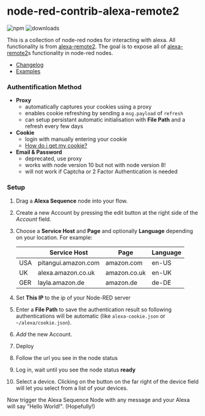 # node-red-contrib-alexa-remote2

![npm](https://img.shields.io/npm/v/node-red-contrib-alexa-remote2.svg) ![downloads](https://img.shields.io/npm/dt/node-red-contrib-alexa-remote2.svg)

This is a collection of node-red nodes for interacting with alexa.
All functionality is from [alexa-remote2](https://www.npmjs.com/package/alexa-remote2).
The goal is to expose all of [alexa-remote2](https://www.npmjs.com/package/alexa-remote2)s functionality in node-red nodes.

 - [Changelog](CHANGELOG.md)
 - [Examples](examples.md)

### **Authentification Method**
 - **Proxy** 
   - automatically captures your cookies using a proxy
   - enables cookie refreshing by sending a `msg.payload` of `refresh`
   - can setup persistant automatic initialisation with **File Path** and a refresh every few days
 - **Cookie**
   - login with manually entering your cookie
   - [How do i get my cookie?](get_cookie.md)
 - **Email & Password**
   - deprecated, use proxy
   - works with node version 10 but not with node version 8!
   - will not work if Captcha or 2 Factor Authentication is needed

### **Setup**
1. Drag a **Alexa Sequence** node into your flow.
2. Create a new Account by pressing the edit button at the right side of the *Account* field.
3. Choose a **Service Host** and **Page** and optionally **Language** depending on your location. For example:

   |     | Service Host        | Page         | Language |
   |-----|---------------------|--------------|----------|
   | USA | pitangui.amazon.com | amazon.com   | en-US    |
   | UK  | alexa.amazon.co.uk  | amazon.co.uk | en-UK    |
   | GER | layla.amazon.de     | amazon.de    | de-DE    |
   
4. Set **This IP** to the ip of your Node-RED server
5. Enter a **File Path** to save the authentication result so following authentications will be 
automatic (like `alexa-cookie.json` or `~/alexa/cookie.json`). 
6. *Add* the new Account.
7. Deploy
8. Follow the url you see in the node status
9.  Log in, wait until you see the node status **ready**
10. Select a device. Clicking on the button on the far right of the device field will let you select from a list of your devices.

Now trigger the Alexa Sequence Node with any message and your Alexa will say "Hello World!". (Hopefully!)